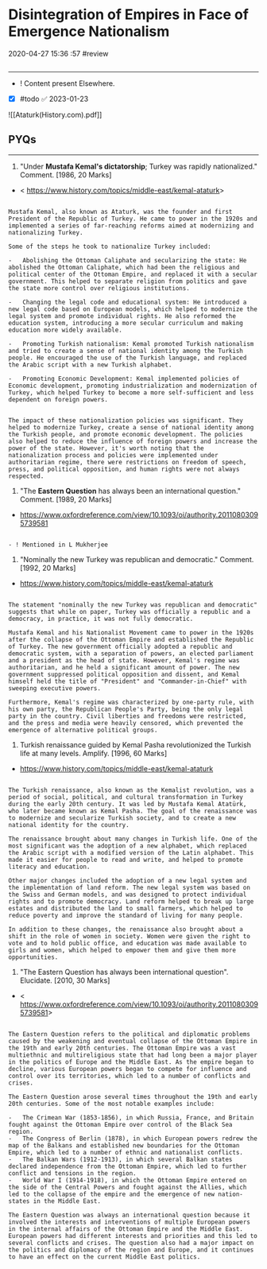 # Disintegration of Empires in Face of Emergence Nationalism

2020-04-27 15:36 :57
#review

```toc
```

---

- ! Content present Elsewhere.

- [x] #todo ✅ 2023-01-23

![[Ataturk(History.com).pdf]]

## PYQs

---

1. "Under **Mustafa Kemal's dictatorship**; Turkey was rapidly nationalized." Comment. [1986, 20 Marks]
- < <https://www.history.com/topics/middle-east/kemal-ataturk>>

```ad-Answer

Mustafa Kemal, also known as Ataturk, was the founder and first President of the Republic of Turkey. He came to power in the 1920s and implemented a series of far-reaching reforms aimed at modernizing and nationalizing Turkey.

Some of the steps he took to nationalize Turkey included:

-   Abolishing the Ottoman Caliphate and secularizing the state: He abolished the Ottoman Caliphate, which had been the religious and political center of the Ottoman Empire, and replaced it with a secular government. This helped to separate religion from politics and gave the state more control over religious institutions.
    
-   Changing the legal code and educational system: He introduced a new legal code based on European models, which helped to modernize the legal system and promote individual rights. He also reformed the education system, introducing a more secular curriculum and making education more widely available.
    
-   Promoting Turkish nationalism: Kemal promoted Turkish nationalism and tried to create a sense of national identity among the Turkish people. He encouraged the use of the Turkish language, and replaced the Arabic script with a new Turkish alphabet.
    
-   Promoting Economic Development: Kemal implemented policies of Economic development, promoting industrialization and modernization of Turkey, which helped Turkey to become a more self-sufficient and less dependent on foreign powers.
    

The impact of these nationalization policies was significant. They helped to modernize Turkey, create a sense of national identity among the Turkish people, and promote economic development. The policies also helped to reduce the influence of foreign powers and increase the power of the state. However, it's worth noting that the nationalization process and policies were implemented under authoritarian regime, there were restrictions on freedom of speech, press, and political opposition, and human rights were not always respected.

```

1. "The **Eastern Question** has always been an international question." Comment. [1989, 20 Marks]
- <https://www.oxfordreference.com/view/10.1093/oi/authority.20110803095739581>

```ad-Answer

- ! Mentioned in L Mukherjee

```

1. "Nominally the new Turkey was republican and democratic." Comment. [1992, 20 Marks]
- <https://www.history.com/topics/middle-east/kemal-ataturk>

```ad-Answer

The statement "nominally the new Turkey was republican and democratic" suggests that while on paper, Turkey was officially a republic and a democracy, in practice, it was not fully democratic.

Mustafa Kemal and his Nationalist Movement came to power in the 1920s after the collapse of the Ottoman Empire and established the Republic of Turkey. The new government officially adopted a republic and democratic system, with a separation of powers, an elected parliament and a president as the head of state. However, Kemal's regime was authoritarian, and he held a significant amount of power. The new government suppressed political opposition and dissent, and Kemal himself held the title of "President" and "Commander-in-Chief" with sweeping executive powers.

Furthermore, Kemal's regime was characterized by one-party rule, with his own party, the Republican People's Party, being the only legal party in the country. Civil liberties and freedoms were restricted, and the press and media were heavily censored, which prevented the emergence of alternative political groups.

```

1. Turkish renaissance guided by Kemal Pasha revolutionized the Turkish life at many levels. Amplify. [1996, 60 Marks]
- <https://www.history.com/topics/middle-east/kemal-ataturk>

```ad-Answer

The Turkish renaissance, also known as the Kemalist revolution, was a period of social, political, and cultural transformation in Turkey during the early 20th century. It was led by Mustafa Kemal Atatürk, who later became known as Kemal Pasha. The goal of the renaissance was to modernize and secularize Turkish society, and to create a new national identity for the country.

The renaissance brought about many changes in Turkish life. One of the most significant was the adoption of a new alphabet, which replaced the Arabic script with a modified version of the Latin alphabet. This made it easier for people to read and write, and helped to promote literacy and education.

Other major changes included the adoption of a new legal system and the implementation of land reform. The new legal system was based on the Swiss and German models, and was designed to protect individual rights and to promote democracy. Land reform helped to break up large estates and distributed the land to small farmers, which helped to reduce poverty and improve the standard of living for many people.

In addition to these changes, the renaissance also brought about a shift in the role of women in society. Women were given the right to vote and to hold public office, and education was made available to girls and women, which helped to empower them and give them more opportunities.

```

1. "The Eastern Question has always been international question". Elucidate. [2010, 30 Marks]
- < <https://www.oxfordreference.com/view/10.1093/oi/authority.20110803095739581>>

```ad-Answer

The Eastern Question refers to the political and diplomatic problems caused by the weakening and eventual collapse of the Ottoman Empire in the 19th and early 20th centuries. The Ottoman Empire was a vast multiethnic and multireligious state that had long been a major player in the politics of Europe and the Middle East. As the empire began to decline, various European powers began to compete for influence and control over its territories, which led to a number of conflicts and crises.

The Eastern Question arose several times throughout the 19th and early 20th centuries. Some of the most notable examples include:

-   The Crimean War (1853-1856), in which Russia, France, and Britain fought against the Ottoman Empire over control of the Black Sea region.
-   The Congress of Berlin (1878), in which European powers redrew the map of the Balkans and established new boundaries for the Ottoman Empire, which led to a number of ethnic and nationalist conflicts.
-   The Balkan Wars (1912-1913), in which several Balkan states declared independence from the Ottoman Empire, which led to further conflict and tensions in the region.
-   World War I (1914-1918), in which the Ottoman Empire entered on the side of the Central Powers and fought against the Allies, which led to the collapse of the empire and the emergence of new nation-states in the Middle East.

The Eastern Question was always an international question because it involved the interests and interventions of multiple European powers in the internal affairs of the Ottoman Empire and the Middle East. European powers had different interests and priorities and this led to several conflicts and crises. The question also had a major impact on the politics and diplomacy of the region and Europe, and it continues to have an effect on the current Middle East politics.

```
